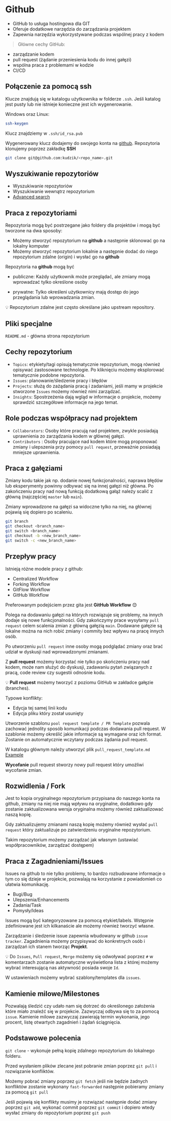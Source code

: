 # Github

- GitHub to usługa hostingowa dla GIT
- Oferuje dodatkowe narzędzia do zarządzania projektem
- Zapewnia narzędzia wykorzystywane podczas wspólnej pracy z kodem

> Główne cechy GitHub:

- zarządzanie kodem
- pull request (żądanie przeniesienia kodu do innej gałęzi)
- wspólna praca z problemami w kodzie
- CI/CD

## Połączenie za pomocą ssh

Klucze znajdują się w katalogu użytkownika w folderze `.ssh`. Jeśli katalog jest pusty lub nie istnieje konieczne jest ich wygenerowanie.

Windows oraz Linux:

```bash
ssh-keygen
```

Klucz znajdziemy w `.ssh/id_rsa.pub`

Wygenerowany klucz dodajemy do swojego konta na [github](https://github.com/settings/keys). Repozytoria klonujemy poprzez zakładkę **SSH**

```bash
git clone git@github.com:kudzik/<repo_name>.git
```

## Wyszukiwanie repozytoriów

- Wyszukiwanie repozytoriów
- Wyszukiwanie wewnątrz repozytorium
- [Advanced search](https://github.com/search/advanced)

## Praca z repozytoriami

Repozytoria mogą być postrzegane jako foldery dla projektów i mogą być tworzone na dwa sposoby:

- Możemy stworzyć repozytorium na **github** a następnie sklonować go na lokalny komputer
- Możemy stworzyć repozytorium lokalnie a następnie dodać do niego repozytorium zdalne (origin) i wysłać go na **github**

Repozytoria na **github** mogą być

- publiczne:
Każdy użytkownik może przeglądać, ale zmiany mogą wprowadzać tylko określone osoby

- prywatne:
Tylko określeni użytkownicy mają dostęp do jego przeglądania lub wprowadzania zmian.

:bulb: Repozytorium zdalne jest często określane jako upstream repository.

## Pliki specjalne

`README.md` - główna strona repozytorium

<!-- `CODEOWNERS` - plik z danymi właścicieli kodu. Dzięki dodaniu pliku osoby które są w nim wymienione otrzymają automatyczne powiadomienie gdy zostanie wykonane żądanie `pull request`

```markdown
* @github_username
/docs/ @github_username
``` -->

## Cechy repozytorium

- `Topics`: etykiety/tagi opisują tematycznie repozytorium, mogą również opisywać zastosowane technologie. Po kliknięciu możemy eksplorować tematycznie podobne repozytoria.
- `Issues`: planowanie/śledzenie pracy i błędów
- `Projects`: służą do zażądania pracą i zadaniami, jeśli mamy w projekcie stworzone `Issues` możemy również nimi zarządzać.
- `Insights`: Spostrzeżenia dają wgląd w informacje o projekcie, możemy sprawdzić szczegółowe informacje na jego temat.

## Role podczas współpracy nad projektem

- `Collaborators`: Osoby które pracują nad projektem, zwykle posiadają uprawnienia zo zarządzania kodem w głównej gałęzi.
- `Contributors` : Osoby pracujące nad kodem które mogą proponować zmiany i ulepszenia przy pomocy `pull request`, przeważnie posiadają mniejsze uprawnienia.

## Praca z gałęziami

Zmiany kodu takie jak np. dodanie nowej funkcjonalności, naprawa błędów lub eksperymenty powinny odbywać się na innej gałęzi niż główna. Po zakończeniu pracy nad nową funkcją dodatkową gałąź należy scalić z główną (najczęściej `master` lub `main`).

Zmiany wprowadzone na gałęzi sa widoczne tylko na niej, na głównej pojawią się dopiero po scaleniu.

```bash
git branch
git checkout <branch_name>
git switch <branch_name>
git checkout -b <new_branch_name>
git switch -c <new_branch_name>
```

## Przepływ pracy

Istnieją różne modele pracy z github:

- Centralized Workflow
- Forking Workflow
- GitFlow Workflow
- GitHub Workflow

Preferowanym podejściem przez gita jest **GitHub Workflow** :blush:

Polega na dodawaniu gałęzi na których rozwiązuje się problemy, na innych dodaje się nowe funkcjonalności. Gdy zakończymy prace wysyłamy `pull request` celem scalenia zmian z główną gałęzią `main`. Dodawane gałęzie są lokalne można na nich robić zmiany i commity bez wpływu na pracę innych osób.

Po utworzeniu `pull request` inne osoby mogą podglądać zmiany oraz brać udział w dyskusji nad wprowadzonymi zmianami.

Z **pull request** możemy korzystać nie tylko po skończeniu pracy nad kodem, może nam służyć do dyskusji, zadawaniu pytań związanych z pracą, code review czy sugestii odnośnie kodu.

:bulb: **Pull request** możemy tworzyć z poziomu GitHub w zakładce gałęzie (branches).

Typowe konflikty:

- Edycja tej samej linii kodu
- Edycja pliku który został usunięty

Utworzenie szablonu `pool request template / PR Template` pozwala zachować jednolity sposób komunikacji podczas dodawania pull request. W szablonie możemy określić jakie informacje są wymagane oraz ich format. Zostanie on automatycznie wczytany podczas żądania pull request.

W katalogu głównym należy utworzyć plik `pull_request_template.md` [Example](https://github.com/kudzik/Study-Notes/blob/main/Git%20and%20Github/Files_Example/pull_request_template.md)

**Wycofanie** pull request stworzy nowy pull request który umożliwi wycofanie zmian.

## Rozwidlenia / Fork

Jest to kopia oryginalnego repozytorium przypisana do naszego konta na github, zmiany na niej nie mają wpływu na oryginalne, dodatkowo gdy zostanie zaktualizowana wersja oryginalna możemy również zaktualizować naszą kopię.

Gdy zaktualizujemy zmianami naszą kopię możemy również wysłać `pull request` który zaktualizuje po zatwierdzeniu oryginalne repozytorium.

Takim repozytorium możemy zarządzać jak własnym (ustawiać współpracowników, zarządzać dostępem)

## Praca z Zagadnieniami/Issues

Issues na github to nie tylko problemy, to bardzo rozbudowane informacje o tym co się dzieje w projekcie, pozwalają na korzystanie z powiadomień co ułatwia komunikację.

- Bugi/Bug
- Ulepszenia/Enhancements
- Zadania/Task
- Pomysły/Ideas

Issues mogą być kategoryzowane za pomocą etykiet/labels. Wstępnie zdefiniowane jest ich kilkanaście ale możemy również tworzyć własne.

Zarządzanie i śledzenie issue zapewnia wbudowany w github `issue tracker`. Zagadnienia możemy przypisywać do konkretnych osób i zarządzań ich stanem tworząc **Projekt**.

:bulb: Do `Issues`, `Pull request`, `Merge` możemy się odwoływać poprzez `#` w komentarzach zostanie automatyczne wyświetlona lista z której możemy wybrać interesującą nas aktywność posiada swoje `Id`.

W ustawieniach możemy wybrać szablony/templates dla `issues`.

## Kamienie milowe/Milestones

Pozwalają śledzić czy udało nam się dotrzeć do określonego założenia które miało znaleźć się w projekcie. Zazwyczaj odbywa się to za pomocą `issue`. Kamienie milowe zazwyczaj zawierają termin wykonania, jego procent, listę otwartych zagadnień i żądań ściągnięcia.
## Podstawowe polecenia

`git clone` - wykonuje pełną kopię zdalnego repozytorium do lokalnego folderu.

Przed wysłaniem plików zlecane jest pobranie zmian poprzez `git pull` i rozwiązanie konfliktów.

Możemy pobrać zmiany poprzez `git fetch` jeśli nie będzie żadnych konfliktów zostanie wykonany `fast-forwarded` następnie pobieramy zmiany za pomocą `git pull`

Jeśli pojawią się konflikty musimy je rozwiązać następnie dodać zmiany poprzez `git add`, wykonać commit poprzez `git commit` i dopiero wtedy wysłać zmiany do repozytorium poprzez `git push`
